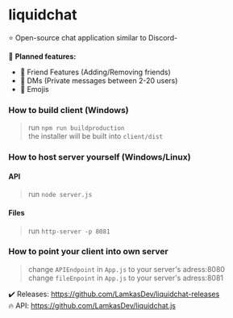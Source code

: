 # liquidchat
⭐ Open-source chat application similar to Discord-

🚩 **Planned features:**
- 👥 Friend Features (Adding/Removing friends)
- 🔺 DMs (Private messages between 2-20 users)
- 🥰 Emojis


### How to build client (Windows)
> run `npm run buildproduction`  
> the installer will be built into `client/dist`

### How to host server yourself (Windows/Linux)
#### API
> run `node server.js`
#### Files
> run `http-server -p 8081`

### How to point your client into own server
> change `APIEndpoint` in `App.js` to your server's adress:8080  
> change `fileEnpoint` in `App.js` to your server's adress:8081

✔️ Releases: https://github.com/LamkasDev/liquidchat-releases  
🔥 API: https://github.com/LamkasDev/liquidchat.js
